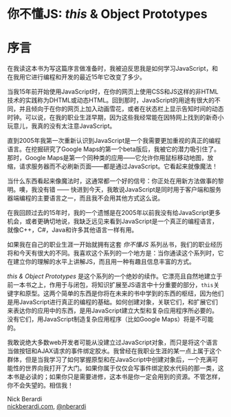 # 你不懂JS: *this* & Object Prototypes
# 序言

在我读这本书为写这篇序言做准备时，我被迫反思我是如何学习JavaScript，和在我用它进行编程和开发的最近15年它改变了多少。

当我15年前开始使用JavaScript时，在你的网页上使用CSS和JS这样的非HTML技术的实践称为DHTML或动态HTML。回到那时，JavaScript的用途有很大的不同，并且倾向于在你的网页上加入动画雪花，或者在状态栏上显示告知时间的动态时钟。可以说，在我的职业生涯早期，因为这些我经常能在因特网上找到的新奇小玩意儿，我真的没有太注意JavaScript。

直到2005年我第一次重新认识到JavaScript是一个我需要更加重视的真正的编程语言。在挖掘研究了Google Maps的第一个beta版后，我被它的潜力吸引住了。那时，Google Maps是第一个同种类的应用——它允许你用鼠标移动地图，放缩，请求服务器而不必刷新页面——都是通过JavaScript。它看起来就像魔法！

当什么东西看起来像魔法时，这通常都一个好的信号：你正处在用新方法做事的黎明。噢，我没有错 —— 快进到今天，我敢说JavaScript是同时用于客户端和服务器端编程的主要语言之一，而且我不会用其他方式这么说。

在我回顾过去的15年时，我的一个遗憾是在2005年以前我没有给JavaScript更多机会，或者更确切地说，我缺乏远见来看到JavaScript是一个真正的编程语言，就像C++，C#，Java和许多其他语言一样有用。

如果我在自己的职业生涯一开始就拥有这套 *你不懂JS* 系列丛书，我们的职业经历将和今天有很大的不同。我喜欢这个系列的一个地方是：当你通读这个系列时，它在建立你的理解的水平上讲解JS，而且用一种有趣且信息丰富的方式。

*this & Object Prototypes* 是这个系列的一个绝妙的续作。它漂亮且自然地建立于前一本书之上，作用于与闭包，将知识扩展至JS语言中十分重要的部分，`this`关键字和原型。这两个简单的东西是你将在未来的书中学到的东西的枢纽，因为他们是用JavaScript进行真正的编程的基础。如何创建对象，关联它们，和扩展它们来表达你的应用中的东西，是用JavaScript建立大型和复杂应用程序所必要的。没有它们，用JavaScript制造复杂应用程序（比如Google Maps）将是不可能的。

我敢说绝大多数web开发者可能从没建立过JavaScript对象，而只是将这个语言当做按钮和AJAX请求的事件绑定胶水。我曾经在我职业生涯的某一点上属于这个群体，但是当我学习了如何掌握原型和在JavaScript中创建对象后，一个充满可能性的世界向我打开了大门。如果你属于仅仅会写事件绑定胶水代码的那一类，这本书是必读的；如果你只是需要进修，这本书是你一定会用到的资源。不管怎样，你不会失望的。相信我！

Nick Berardi<br>
[nickberardi.com](http://nickberardi.com), [@nberardi](http://twitter.com/nberardi)
